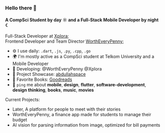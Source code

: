 ### Hello there 👋

#### A CompSci Student by day ☼ and a Full-Stack Mobile Developer by night ☾

Full-Stack Developer at [Xplora](https://github.com/xplora);<br>
Frontend Developer and Team Director [WorthEveryPenny](https://github.com/wortheverypenny);<br>

- ⚙️ I use daily: `.dart`, `.js`, `.py`, `.cpp`, `.go`
- 🌍 I'm mostly active as a CompSci student at Telkom University and a Mobile Developer
- 🔧 Developing: @WorthEveryPenny @Xplora
- 🚀 Project Showcase: [abdullahspace](https://abdullahspace.netlify.app/)
- 📖 Favorite Books: [Goodreads](https://www.goodreads.com/user/show/150964873-abdullah)
- 💬 `ping` me about **mobile**, **design**, **flutter**, **software-development**, **design thinking**, **books**, **music**, **movies**

Current Projects: 
- Later, A platform for people to meet with their stories
- WorthEveryPenny, a finance app made for students to manage their budget
- AI vision for parsing information from image, optimized for bill payments
